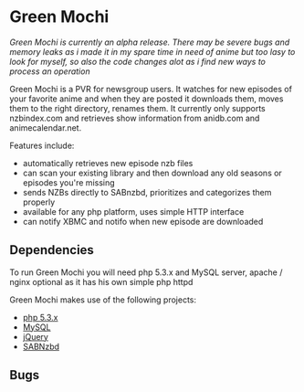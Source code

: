 Green Mochi
=====

*Green Mochi is currently an alpha release. There may be severe bugs and memory leaks as i made it in my spare time in need of anime but too lasy to look for myself, so also the code changes alot as i find new ways to process an operation*

Green Mochi is a PVR for newsgroup users. It watches for new episodes of your favorite anime and when they are posted it downloads them, moves them to the right directory, renames them. It currently only supports nzbindex.com and retrieves show information from anidb.com and animecalendar.net.

Features include:

* automatically retrieves new episode nzb files
* can scan your existing library and then download any old seasons or episodes you're missing
* sends NZBs directly to SABnzbd, prioritizes and categorizes them properly
* available for any php platform, uses simple HTTP interface
* can notify XBMC and notifo when new episode are downloaded

## Dependencies

To run Green Mochi you will need php 5.3.x and MySQL server, apache / nginx optional as it has his own simple php httpd

Green Mochi makes use of the following projects:

* [php 5.3.x][php]
* [MySQL][mysql]
* [jQuery][jquery]
* [SABNzbd][sabnzbd]

## Bugs

[php]: http://www.php.net
[mysql]: http://www.mysql.com
[sabnzbd]: http://www.sabnzbd.org/
[jquery]: http://jquery.com
